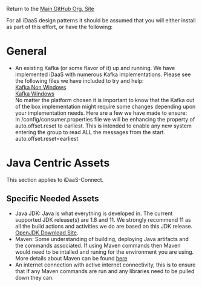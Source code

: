 Return to the <a href="https://github.com/Project-Herophilus" target="_blank">Main GitHub Org. Site</a>

For all iDaaS design patterns it should be assumed that you will either install as part of this effort, or have the following:

# General
- An existing Kafka (or some flavor of it) up and running. We have implemented iDaaS with numerous Kafka implementations. 
Please see the following files we have included to try and help: <br/>
[Kafka Non Windows](https://github.com/RedHat-Healthcare/iDaaS-Demos/blob/master/Kafka.md) <br/>
[Kafka Windows](https://github.com/RedHat-Healthcare/iDaaS-Demos/blob/master/KafkaWindows.md) <br/>
No matter the platform chosen it is important to know that the Kafka out of the box implementation might require some 
changes depending upon your implementation needs. Here are a few we have made to ensure: <br/>
In <kafka>/config/consumer.properties file we will be enhancing the property of auto.offset.reset to earliest. This is intended to enable any new
system entering the group to read ALL the messages from the start. <br/>
auto.offset.reset=earliest <br/>
 
# Java Centric Assets
This section applies to iDaaS-Connect.

## Specific Needed Assets
- Java JDK: Java is what everything is developed in. The current supported JDK release(s) are 1.8 and 11. We strongly 
recommend 11 as all the build actions and activities we do are based on this JDK release.
<a href="https://developers.redhat.com/products/openjdk/download" target=_blank>OpenJDK Download Site</a>.
- Maven: Some understanding of building, deploying Java artifacts and the commands associated. If using Maven commands then 
Maven would need to be intalled and runing for the environment you are using. More details about Maven can be 
found [here](https://maven.apache.org/install.html)<br/>
- An internet connection with active internet connectivity, this is to ensure that if any Maven commands are
run and any libraries need to be pulled down they can.<br/>

 
 
